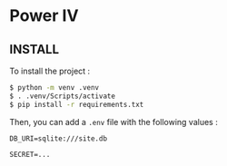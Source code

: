 # Power IV
## INSTALL

To install the project : 
```bash
$ python -m venv .venv
$ . .venv/Scripts/activate
$ pip install -r requirements.txt
```

Then, you can add a `.env` file with the following values :
```config
DB_URI=sqlite:///site.db

SECRET=...
```